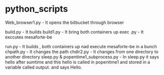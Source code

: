 # python_scripts

Web_browser1.py - It opens the bitbucket through browser

build.py - It builds
build1.py - It bring both containers up
exec .py - It exccutes mesaforte-be


run.py - It builds , both containers up nad execute mesaforte-be in a bunch
chpath.py - It changes the path 
chdir2.py - It changes from one directory to another directory
sleep.py & popentime1_subprocess.py - In sleep.py it says hello after sumtime and this hello is called in popenitme1 and                                             stored in a variable called  output. and says Hello.
